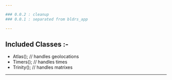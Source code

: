 ```yaml
---

### 0.0.2 : cleanup
### 0.0.1 : separated from bldrs_app

---
```


## Included Classes :-

* Atlas(); // handles geolocations
* Timers(); // handles times
* Trinity(); // handles matrixes

---
